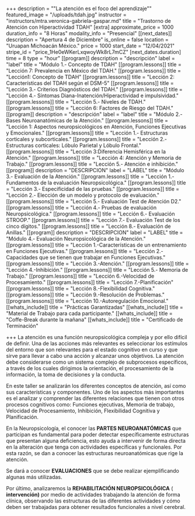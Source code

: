 +++
description = "\"La atención es el foco del aprendizaje\""
featured_image = "/uploads/tdah.jpg"
instructor = "instructors/mtra.veronica-gabriela-gaspar.md"
title = "Trastorno de Atención con Hiperactividad TDAH"
[extra]
approximate_price = 1000
duration_info = "8 Horas"
modality_info = "Presencial"
[[next_dates]]
description = "Apertura 4 de Diciembre"
is_online = false
location = "Uruapan Michoacán México."
price = 1000
start_date = "12/04/2021"
stripe_id = "price_1He0eWKerLxqwoyWk8rL7mCZ"
[next_dates.duration]
time = 8
type = "hour"
[[program]]
description = "descripción"
label = "label"
title = "Módulo 1.- Concepto de TDAH"
[[program.lessons]]
title = "Lección 7: Prevalencia en México del TDAH."
[[program.lessons]]
title = "Lección1: Concepto de TDAH"
[[program.lessons]]
title = "Lección 2: Características del TDAH según el DSM-5"
[[program.lessons]]
title = "Lección 3.- Criterios Diagnósticos del TDAH."
[[program.lessons]]
title = "Lección 4.- Síntomas Diana-Inatención/Hiperactividad e impulsividad."
[[program.lessons]]
title = "Lección 5.- Niveles de TDAH."
[[program.lessons]]
title = "Lección 6: Factores de Riesgo del TDAH."
[[program]]
description = "descripción"
label = "label"
title = "Módulo 2.-Bases Neuroanatómicas de la Atención."
[[program.lessons]]
title = "Lección 1: Aspectos neuropsicológicos en Atención, Funciones Ejecutivas y Emocionales."
[[program.lessons]]
title = "Lección 1.- Estructuras corticales y subcorticales."
[[program.lessons]]
title = "Lección 2.- Estructuras corticales: Lóbulo Parietal y Lóbulo Frontal."
[[program.lessons]]
title = "Lección 3:Diferencia Hemisférica en la Atención."
[[program.lessons]]
title = "Lección 4: Atención y Memoria de Trabajo."
[[program.lessons]]
title = "Lección 5.- Atención e inhibición."
[[program]]
description = "DESCRIPCION"
label = "LABEL"
title = "Módulo 3.- Evaluación de la Atención."
[[program.lessons]]
title = "Lección 1.- Fundamentos de la evaluación Neuropsicológica."
[[program.lessons]]
title = "Lección 3.- Especificidad de las pruebas."
[[program.lessons]]
title = "Lección 2.- Elección de un modelo y protocolo de evaluación."
[[program.lessons]]
title = "Lección 5.- Evaluación Test de Atención D2."
[[program.lessons]]
title = "Lección 4.- Pruebas de evaluación Neuropsicológica."
[[program.lessons]]
title = "Lección 6.- Evaluación STROOP."
[[program.lessons]]
title = "Lección 7.- Evaluación Test de los cinco dígitos."
[[program.lessons]]
title = "Lección 8.- Evaluación de Anillas."
[[program]]
description = "DESCRIPCION"
label = "LABEL"
title = "Módulo 4.- Evaluación Neuropsicológica de la Atención."
[[program.lessons]]
title = "Lección 1.-Características de un entrenamiento en Funciones Ejecutivas."
[[program.lessons]]
title = "Lección 2.-Capacidades que se tienen que trabajar en Funciones Ejecutivas."
[[program.lessons]]
title = "Lección 3.-Atención."
[[program.lessons]]
title = "Lección 4.-Inhibición."
[[program.lessons]]
title = "Lección 5.- Memoria de Trabajo."
[[program.lessons]]
title = "Lección 6.-Velocidad de Procesamiento."
[[program.lessons]]
title = "Lección 7.-Planificación"
[[program.lessons]]
title = "Lección 8.-Flexibilidad Cognitiva."
[[program.lessons]]
title = "Lección 9.-Resolución de Problemas."
[[program.lessons]]
title = "Lección 10.-Autoregulación Emocional."
[[whats_include]]
title = "Prácticas Garantizadas"
[[whats_include]]
title = "Material de Trabajo para cada participante."
[[whats_include]]
title = "Coffe-Break durante la mañana"
[[whats_include]]
title = "Certificado de Terminación"

+++
La atención es una función neuropsicológica compleja y por ello difícil de definir. Una de las acciones más relevantes es seleccionar los estímulos del entorno que son relevantes para el estado cognitivo en curso y que sirve para llevar a cabo una acción y alcanzar unos objetivos. La atención debe considerarse como un sistema complejo de subprocesos específicos, a través de los cuales dirigimos la orientación, el procesamiento de la información, la toma de decisiones y la conducta.

En este taller se analizarán los diferentes conceptos de atención, así como sus características y componentes. Uno de los aspectos más importantes es el analizar y comprender las diferentes relaciones que tienen con otros procesos cognitivos como: Funciones ejecutivas, Memoria de trabajo, Velocidad de Procesamiento, Inhibición, Flexibilidad Cognitiva y Planificación.

En la Neuropsicología, el conocer las **PARTES NEUROANATÓMICAS** que participan es fundamental para poder detectar específicamente estructuras que presentan alguna deficiencia, esto ayuda a intervenir de forma directa en la alteración que tenga con actividades específicas y funcionales. Por esta razón, se dan a conocer las estructuras neuroanatómicas que rige la atención.

Se dará a conocer **EVALUACIONES** que se debe realizar ejemplificando algunas más utilizadas.

Por último, analizaremos la **REHABILITACIÓN NEUROPSICOLÓGICA** ( **intervención)** por medio de actividades trabajando la atención de forma clínica, observando las estructuras de las diferentes actividades y cómo deben ser trabajadas para obtener resultados funcionales a nivel cerebral.